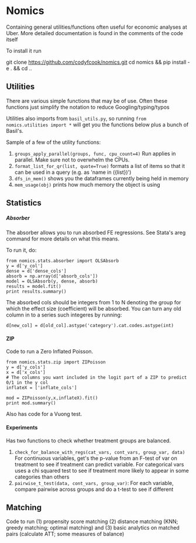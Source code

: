 # Nomics

Containing general utilities/functions often useful for economic analyses at Uber. More detailed documentation is found in the comments of the code itself

To install it run

  git clone https://github.com/codyfcook/nomics.git
  cd nomics && pip install -e . && cd ..

## Utilities

There are various simple functions that may be of use. Often these functions just simplify the notation to reduce Googling/typing/typos

Utilities also imports from `basil_utils.py`, so running `from nomics.utilities import *` will get you the functions below plus a bunch of Basil's.

Sample of a few of the utility functions:

1. `groups_apply_parallel(groups, func, cpu_count=4)`
    Run applies in parallel. Make sure not to overwhelm the CPUs.
2. `format_list_for_qr(list, quote=True)` formats a list of items so that it can be used in a query (e.g. as 'name in ({list})')
3. `dfs_in_mem()` shows you the dataframes currently being held in memory
4. `mem_usage(obj)` prints how much memory the object is using


## Statistics

##### Absorber

The absorber allows you to run absorbed FE regressions. See Stata's areg command for more details on what this means.

To run it, do:

```
from nomics.stats.absorber import OLSAbsorb
y = d['y_col']
dense = d['dense_cols']
absorb = np.array(d['absorb_cols'])
model = OLSAbsorb(y, dense, absorb)
results = model.fit()
print results.summary()
```

The absorbed cols should be integers from 1 to N denoting the group for which the effect size (coefficient) will be absorbed. You can turn any old column in to a series such integeres by running:

```
d[new_col] = d[old_col].astype('category').cat.codes.astype(int)
```

#### ZIP

Code to run a Zero Inflated Poisson.

```
from nomics.stats.zip import ZIPoisson
y = d['y_cols']
x = d['x_cols']
# The columns you want included in the logit part of a ZIP to predict 0/1 in the y col
inflateX = ['inflate_cols']

mod = ZIPoisson(y,x,inflateX).fit()
print mod.summary()
```

Also has code for a Vuong test.


#### Experiments

Has two functions to check whether treatment groups are balanced.

1. `check_for_balance_with_regs(cat_vars, cont_vars, group_var, data)` For continuous variables, get's the p-value from an F-test of var on treatment to see if treatment can predict variable. For categorical vars uses a chi squared test to see if treatment more likely to appear in some categories than others
2. `pairwise_t_test(data, cont_vars, group_var)`: For each variable, compare pairwise across groups and do a t-test to see if different


## Matching

Code to run (1) propensity score matching (2) distance matching (KNN; greedy matching; optimal matching) and (3) basic analytics on matched pairs (calculate ATT; some measures of balance)


